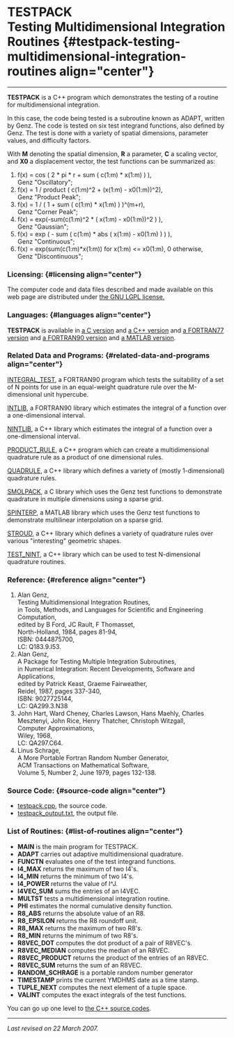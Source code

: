 TESTPACK\
Testing Multidimensional Integration Routines {#testpack-testing-multidimensional-integration-routines align="center"}
=============================================

------------------------------------------------------------------------

**TESTPACK** is a C++ program which demonstrates the testing of a
routine for multidimensional integration.

In this case, the code being tested is a subroutine known as ADAPT,
written by Genz. The code is tested on six test integrand functions,
also defined by Genz. The test is done with a variety of spatial
dimensions, parameter values, and difficulty factors.

With **M** denoting the spatial dimension, **R** a parameter, **C** a
scaling vector, and **X0** a displacement vector, the test functions can
be summarized as:

1.  f(x) = cos ( 2 \* pi \* r + sum ( c(1:m) \* x(1:m) ) ),\
    Genz "Oscillatory";
2.  f(x) = 1 / product ( c(1:m)\^2 + (x(1:m) - x0(1:m))\^2),\
    Genz "Product Peak";
3.  f(x) = 1 / ( 1 + sum ( c(1:m) \* x(1:m) ) )\^(m+r),\
    Genz "Corner Peak";
4.  f(x) = exp(-sum(c(1:m)\^2 \* ( x(1:m) - x0(1:m))\^2 ) ),\
    Genz "Gaussian";
5.  f(x) = exp ( - sum ( c(1:m) \* abs ( x(1:m) - x0(1:m) ) ) ),\
    Genz "Continuous";
6.  f(x) = exp(sum(c(1:m)\*x(1:m)) for x(1:m) &lt;= x0(1:m), 0
    otherwise,\
    Genz "Discontinuous";

### Licensing: {#licensing align="center"}

The computer code and data files described and made available on this
web page are distributed under [the GNU LGPL
license.](../../txt/gnu_lgpl.txt)

### Languages: {#languages align="center"}

**TESTPACK** is available in [a C
version](../../c_src/testpack/testpack.md) and [a C++
version](../../master/testpack/testpack.md) and [a FORTRAN77
version](../../f77_src/testpack/testpack.md) and [a FORTRAN90
version](../../f_src/testpack/testpack.md) and [a MATLAB
version](../../m_src/testpack/testpack.md).

### Related Data and Programs: {#related-data-and-programs align="center"}

[INTEGRAL\_TEST](../../f_src/integral_test/integral_test.md), a
FORTRAN90 program which tests the suitability of a set of N points for
use in an equal-weight quadrature rule over the M-dimensional unit
hypercube.

[INTLIB](../../f_src/intlib/intlib.md), a FORTRAN90 library which
estimates the integral of a function over a one-dimensional interval.

[NINTLIB](../../master/nintlib/nintlib.md), a C++ library which
estimates the integral of a function over a one-dimensional interval.

[PRODUCT\_RULE](../../master/product_rule/product_rule.md), a C++
program which can create a multidimensional quadrature rule as a product
of one dimensional rules.

[QUADRULE](../../master/quadrule/quadrule.md), a C++ library which
defines a variety of (mostly 1-dimensional) quadrature rules.

[SMOLPACK](../../c_src/smolpack/smolpack.md), a C library which uses
the Genz test functions to demonstrate quadrature in multiple dimensions
using a sparse grid.

[SPINTERP](../../m_src/spinterp/spinterp.md), a MATLAB library which
uses the Genz test functions to demonstrate multilinear interpolation on
a sparse grid.

[STROUD](../../master/stroud/stroud.md), a C++ library which defines
a variety of quadrature rules over various "interesting" geometric
shapes.

[TEST\_NINT](../../master/test_nint/test_nint.md), a C++ library
which can be used to test N-dimensional quadrature routines.

### Reference: {#reference align="center"}

1.  Alan Genz,\
    Testing Multidimensional Integration Routines,\
    in Tools, Methods, and Languages for Scientific and Engineering
    Computation,\
    edited by B Ford, JC Rault, F Thomasset,\
    North-Holland, 1984, pages 81-94,\
    ISBN: 0444875700,\
    LC: Q183.9.I53.
2.  Alan Genz,\
    A Package for Testing Multiple Integration Subroutines,\
    in Numerical Integration: Recent Developments, Software and
    Applications,\
    edited by Patrick Keast, Graeme Fairweather,\
    Reidel, 1987, pages 337-340,\
    ISBN: 9027725144,\
    LC: QA299.3.N38
3.  John Hart, Ward Cheney, Charles Lawson, Hans Maehly, Charles
    Mesztenyi, John Rice, Henry Thatcher, Christoph Witzgall,\
    Computer Approximations,\
    Wiley, 1968,\
    LC: QA297.C64.
4.  Linus Schrage,\
    A More Portable Fortran Random Number Generator,\
    ACM Transactions on Mathematical Software,\
    Volume 5, Number 2, June 1979, pages 132-138.

### Source Code: {#source-code align="center"}

-   [testpack.cpp](testpack.cpp), the source code.
-   [testpack\_output.txt](testpack_output.txt), the output file.

### List of Routines: {#list-of-routines align="center"}

-   **MAIN** is the main program for TESTPACK.
-   **ADAPT** carries out adaptive multidimensional quadrature.
-   **FUNCTN** evaluates one of the test integrand functions.
-   **I4\_MAX** returns the maximum of two I4's.
-   **I4\_MIN** returns the minimum of two I4's.
-   **I4\_POWER** returns the value of I\^J.
-   **I4VEC\_SUM** sums the entries of an I4VEC.
-   **MULTST** tests a multidimensional integration routine.
-   **PHI** estimates the normal cumulative density function.
-   **R8\_ABS** returns the absolute value of an R8.
-   **R8\_EPSILON** returns the R8 roundoff unit.
-   **R8\_MAX** returns the maximum of two R8's.
-   **R8\_MIN** returns the minimum of two R8's.
-   **R8VEC\_DOT** computes the dot product of a pair of R8VEC's.
-   **R8VEC\_MEDIAN** computes the median of an R8VEC.
-   **R8VEC\_PRODUCT** returns the product of the entries of an R8VEC.
-   **R8VEC\_SUM** returns the sum of an R8VEC.
-   **RANDOM\_SCHRAGE** is a portable random number generator
-   **TIMESTAMP** prints the current YMDHMS date as a time stamp.
-   **TUPLE\_NEXT** computes the next element of a tuple space.
-   **VALINT** computes the exact integrals of the test functions.

You can go up one level to [the C++ source codes](../cpp_src.md).

------------------------------------------------------------------------

*Last revised on 22 March 2007.*
